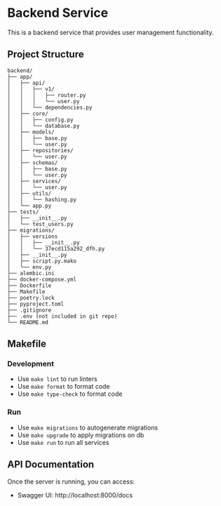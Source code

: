 # Backend Service

This is a backend service that provides user management functionality.

## Project Structure

```
backend/
├── app/
│   ├── api/
│   │   ├── v1/
│   │   │   ├── router.py
│   │   │   └── user.py
│   │   └── dependencies.py
│   ├── core/
│   │   ├── config.py
│   │   └── database.py
│   ├── models/
│   │   ├── base.py
│   │   └── user.py
│   ├── repositories/
│   │   └── user.py
│   ├── schemas/
│   │   ├── base.py
│   │   └── user.py
│   ├── services/
│   │   └── user.py
│   ├── utils/
│   │   └── hashing.py
│   └── app.py
├── tests/
│   ├── __init__.py
│   └── test_users.py
├── migrations/
│   ├── versions
│   │   ├── __init__.py
│   │   └── 37ecd115a292_dfh.py
│   ├── __init__.py
│   ├── script.py.mako
│   └── env.py
├── alembic.ini
├── docker-compose.yml
├── Dockerfile
├── Makefile
├── poetry.lock
├── pyproject.toml
├── .gitignore
├── .env (not included in git repo)
└── README.md
```

## Makefile

### Development

- Use `make lint` to run linters
- Use `make format` to format code
- Use `make type-check` to format code

### Run

- Use `make migrations` to autogenerate migrations
- Use `make upgrade` to apply migrations on db
- Use `make run` to run all services

## API Documentation

Once the server is running, you can access:
- Swagger UI: http://localhost:8000/docs
